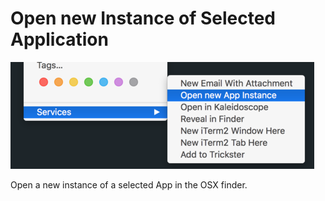 # Open new Instance of Selected Application

![](./docs/screenshot.png)

Open a new instance of a selected App in the OSX finder.
